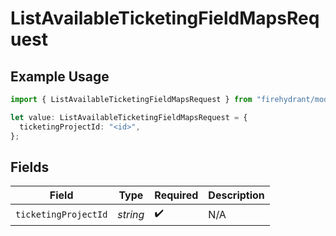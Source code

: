 # ListAvailableTicketingFieldMapsRequest

## Example Usage

```typescript
import { ListAvailableTicketingFieldMapsRequest } from "firehydrant/models/operations";

let value: ListAvailableTicketingFieldMapsRequest = {
  ticketingProjectId: "<id>",
};
```

## Fields

| Field                | Type                 | Required             | Description          |
| -------------------- | -------------------- | -------------------- | -------------------- |
| `ticketingProjectId` | *string*             | :heavy_check_mark:   | N/A                  |